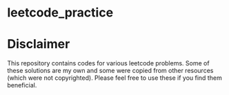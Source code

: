# leetcode_practice
# Disclaimer
This repository contains codes for various leetcode problems. Some of these solutions are my own and some were copied from other resources (which were not copyrighted). Please feel free to use these if you find them beneficial.

